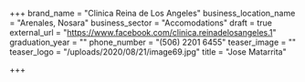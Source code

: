 +++
brand_name = "Clinica Reina de Los Angeles"
business_location_name = "Arenales, Nosara"
business_sector = "Accomodations"
draft = true
external_url = "https://www.facebook.com/clinica.reinadelosangeles.1"
graduation_year = ""
phone_number = "(506) 2201 6455"
teaser_image = ""
teaser_logo = "/uploads/2020/08/21/image69.jpg"
title = "Jose Matarrita"

+++

